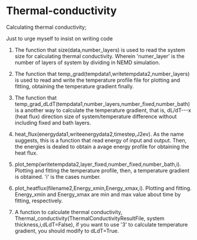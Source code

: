 # Thermal-conductivity                                                            
Calculating thermal conductivity;  

Just to urge myself to insist on writing code  

1. The function that size(data,number_layers) is used to read the system size for calculating thermal conductivity. Wherein 'numer_layer'
is the number of layers of system by dividing in NEMD simulation.

2. The function that temp_grad(tempdata1,writetempdata2,number_layers) is used to read and write the temperature profile file for plotting and fitting, obtaining the temperature gradient finally.

3. The function that temp_grad_dLdT(tempdata1,number_layers,number_fixed,number_bath) is a another way to calculate the temperature gradient, that is, dL/dT---x (heat flux) direction size of system/temperature difference without including fixed and bath layers.

4. heat_flux(energydata1,writeenergydata2,timestep,J2ev). As the name suggests, this is a function that read energy of input and output. Then, the energies is dealed to obtain a avage energy profile for obtaining the heat flux.

5. plot_temp(writetempdata2,layer_fixed,number_fixed,number_bath,i). Plotting and fitting the temperature profile, then, a temperature gradient is obtained. 'i' is the cases number.

6. plot_heatflux(filename2,Energy_xmin,Energy_xmax,i). Plotting and fitting. Energy_xmin and Energy_xmax are min and max value about time by fitting, respectively.

7. A function to calculate thermal conductivity, Thermal_conductivity(ThermalConductivityResultFile, system thickness,i,dLdT=False), if you want to use '3' to calculate temperature gradient, you should modify to dLdT=True.
